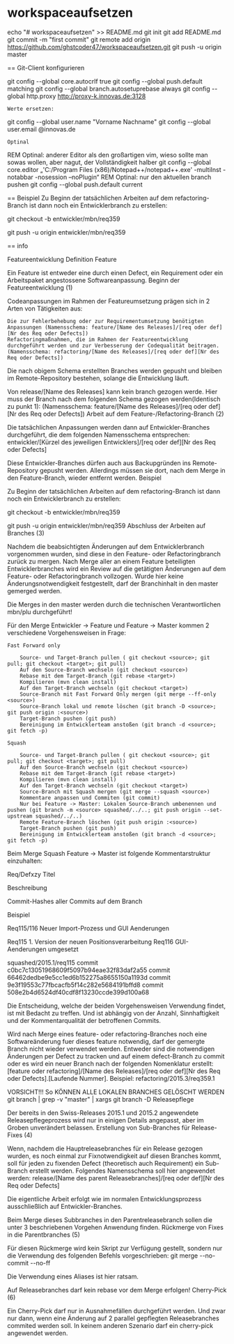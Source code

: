 # workspaceaufsetzen

echo "# workspaceaufsetzen" >> README.md
git init
git add README.md
git commit -m "first commit"
git remote add origin https://github.com/ghstcoder47/workspaceaufsetzen.git
git push -u origin master


== Git-Client konfigurieren

 git config --global core.autocrlf true
 git config --global push.default matching
 git config --global branch.autosetuprebase always 
 git config --global http.proxy http://proxy-k.innovas.de:3128

    Werte ersetzen:

 git config --global user.name "Vorname Nachname"
 git config --global user.email <xxx>@innovas.de

    Optinal

 REM Optinal: anderer Editor als den großartigen vim, wieso sollte man sowas wollen, aber nagut, der Vollständigkeit halber
 git config --global core.editor „'C:/Program Files (x86)/Notepad++/notepad++.exe' -multiInst -notabbar -nosession –noPlugin“
 REM Optinal: nur den aktuellen branch pushen
 git config --global push.default current


== Beispiel
Zu Beginn der tatsächlichen Arbeiten auf dem refactoring-Branch ist dann noch ein Entwicklerbranch zu erstellen:

git checkout -b entwickler/mbn/req359

git push -u origin entwickler/mbn/req359 

== info

Featureentwicklung
Definition Feature

Ein Feature ist entweder eine durch einen Defect, ein Requirement oder ein Arbeitspaket angestossene Softwareanpassung.
Beginn der Featureentwicklung (1)

Codeanpassungen im Rahmen der Featureumsetzung prägen sich in 2 Arten von Tätigkeiten aus:

    Die zur Fehlerbehebung oder zur Requirementumsetzung benötigten Anpassungen (Namensschema: feature/[Name des Releases]/[req oder def][Nr des Req oder Defects])
    Refactoringmaßnahmen, die im Rahmen der Featureentwicklung durchgeführt werden und zur Verbesserung der Codequalität beitragen. (Namensschema: refactoring/[Name des Releases]/[req oder def][Nr des Req oder Defects])

Die nach obigem Schema erstellten Branches werden gepusht und bleiben im Remote-Repository bestehen, solange die Entwicklung läuft.

Von release/[Name des Releases] kann kein branch gezogen werde. Hier muss der Branch nach dem folgenden Schema gezogen werden(Identisch zu punkt 1): (Namensschema: feature/[Name des Releases]/[req oder def][Nr des Req oder Defects])
Arbeit auf dem Feature-/Refactoring-Branch (2)

Die tatsächlichen Anpassungen werden dann auf Entwickler-Branches durchgeführt, die dem folgenden Namensschema entsprechen: entwickler/[Kürzel des jeweiligen Entwicklers]/[req oder def][Nr des Req oder Defects]

Diese Entwickler-Branches dürfen auch aus Backupgründen ins Remote-Repository gepusht werden. Allerdings müssen sie dort, nach dem Merge in den Feature-Branch, wieder entfernt werden.
Beispiel

Zu Beginn der tatsächlichen Arbeiten auf dem refactoring-Branch ist dann noch ein Entwicklerbranch zu erstellen:

git checkout -b entwickler/mbn/req359

git push -u origin entwickler/mbn/req359
Abschluss der Arbeiten auf Branches (3)

Nachdem die beabsichtigten Änderungen auf dem Entwicklerbranch vorgenommen wurden, sind diese in den Feature- oder Refactoringbranch zurück zu mergen. Nach Merge aller an einem Feature beteiligten Entwicklerbranches wird ein Review auf die getätigten Änderungen auf dem Feature- oder Refactoringbranch vollzogen. Wurde hier keine Änderungsnotwendigkeit festgestellt, darf der Branchinhalt in den master gemerged werden.

Die Merges in den master werden durch die technischen Verantwortlichen mbn/plu durchgeführt!

Für den Merge Entwickler -> Feature und Feature -> Master kommen 2 verschiedene Vorgehensweisen in Frage:

    Fast Forward only

        Source- und Target-Branch pullen ( git checkout <source>; git pull; git checkout <target>; git pull)
        Auf den Source-Branch wechseln (git checkout <source>)
        Rebase mit dem Target-Branch (git rebase <target>)
        Kompilieren (mvn clean install)
        Auf den Target-Branch wechseln (git checkout <target>)
        Source-Branch mit Fast Forward Only mergen (git merge --ff-only <source>)
        Source-Branch lokal und remote löschen (git branch -D <source>; git push origin :<source>)
        Target-Branch pushen (git push)
        Bereinigung im Entwicklerteam anstoßen (git branch -d <source>; git fetch -p)

    Squash

        Source- und Target-Branch pullen ( git checkout <source>; git pull; git checkout <target>; git pull)
        Auf den Source-Branch wechseln (git checkout <source>)
        Rebase mit dem Target-Branch (git rebase <target>)
        Kompilieren (mvn clean install)
        Auf den Target-Branch wechseln (git checkout <target>)
        Source-Branch mit Squash mergen (git merge --squash <source>)
        Kommentare anpassen und Commiten (git commit)
        Nur bei Feature -> Master: Lokalen Source-Branch umbenennen und pushen (git branch -m <source> squashed/../..; git push origin --set-upstream squashed/../..)
        Remote Feature-Branch löschen (git push origin :<source>)
        Target-Branch pushen (git push)
        Bereinigung im Entwicklerteam anstoßen (git branch -d <source>; git fetch -p)

Beim Merge Squash Feature -> Master ist folgende Kommentarstruktur einzuhalten:

Req/Defxzy Titel

Beschreibung

<Squashed-Branch>
Commit-Hashes aller Commits auf dem Branch

Beispiel

Req115/116 Neuer Import-Prozess und GUI Aenderungen

Req115 1. Version der neuen Positionsverarbeitung
Req116 GUI-Aenderungen umgesetzt

squashed/2015.1/req115
commit c0bc7c13051968609f5097b94eae32f83daf2a55
commit 66462dedbe9e5cc1ed6b152275a8655150a1193d
commit 9e3f19553c77fbcacfb5f14c282e5684191bffd8
commit 508e2b4d6524df40cdf8f13230ccde399d100a68

Die Entscheidung, welche der beiden Vorgehensweisen Verwendung findet, ist mit Bedacht zu treffen. Und ist abhängig von der Anzahl, Sinnhaftigkeit und der Kommentarqualität der betroffenen Commits.

Wird nach Merge eines feature- oder refactoring-Branches noch eine Softwareänderung fuer dieses feature notwendig, darf der gemergte Branch nicht wieder verwendet werden. Entweder sind die notwendigen Änderungen per Defect zu tracken und auf einem defect-Branch zu commit oder es wird ein neuer Branch nach der folgenden Nomenklatur erstellt: [feature oder refactoring]/[Name des Releases]/[req oder def][Nr des Req oder Defects].[Laufende Nummer]. Beispiel: refactoring/2015.3/req359.1


VORSICHT!!! So KÖNNEN ALLE LOKALEN BRANCHES GELÖSCHT WERDEN git branch | grep -v "master" | xargs git branch -D
Releasepflege

Der bereits in den Swiss-Releases 2015.1 und 2015.2 angewendete Releasepflegeprozess wird nur in einigen Details angepasst, aber im Groben unverändert belassen.
Erstellung von Sub-Branches für Release-Fixes (4)

Wenn, nachdem die Hauptreleasebranches für ein Release gezogen wurden, es noch einmal zur Fixnotwendigkeit auf diesen Branches kommt, soll für jeden zu fixenden Defect (theoretisch auch Requirement) ein Sub-Branch erstellt werden. Folgendes Namensschema soll hier angewendet werden: release/[Name des parent Releasebranches]/[req oder def][Nr des Req oder Defects]

Die eigentliche Arbeit erfolgt wie im normalen Entwicklungsprozess ausschließlich auf Entwickler-Branches.

Beim Merge dieses Subbranches in den Parentreleasebranch sollen die unter 3 beschriebenen Vorgehen Anwendung finden.
Rückmerge von Fixes in die Parentbranches (5)

Für diesen Rückmerge wird kein Skript zur Verfügung gestellt, sondern nur die Verwendung des folgenden Befehls vorgeschrieben: git merge --no-commit --no-ff

Die Verwendung eines Aliases ist hier ratsam.

Auf Releasebranches darf kein rebase vor dem Merge erfolgen!
Cherry-Pick (6)

Ein Cherry-Pick darf nur in Ausnahmefällen durchgeführt werden. Und zwar nur dann, wenn eine Änderung auf 2 parallel gepflegten Releasebranches commited werden soll. In keinem anderen Szenario darf ein cherry-pick angewendet werden. 
